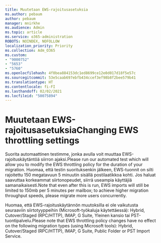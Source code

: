 ```yaml
---
title: Muutetaan EWS-rajoitusasetuksia
ms.author: pebaum
author: pebaum
manager: mnirkhe
ms.audience: Admin
ms.topic: article
ms.service: o365-administration
ROBOTS: NOINDEX, NOFOLLOW
localization_priority: Priority
ms.collection: Adm_O365
ms.custom:
- "9000752"
- "5653"
- "5760"
ms.openlocfilehash: 4f0bea884153dc1ed8699ce12e0d017d18f5e57c
ms.sourcegitcommit: 53e5caab697ebfb434ccef3ef98b8f2bee579b41
ms.translationtype: HT
ms.contentlocale: fi-FI
ms.lasthandoff: 02/02/2021
ms.locfileid: "50075894"
---
```

# <a name="changing-ews-throttling-settings"></a><span data-ttu-id="df60c-102">Muutetaan EWS-rajoitusasetuksia</span><span class="sxs-lookup"><span data-stu-id="df60c-102">Changing EWS throttling settings</span></span>

<span data-ttu-id="df60c-103">Suorita automaattinen testimme, jonka avulla voit muuttaa EWS-rajoituskäytäntöä siirron ajaksi.</span><span class="sxs-lookup"><span data-stu-id="df60c-103">Please run our automated test which will allow you to modify the EWS throttling policy for the duration of your migration.</span></span> <span data-ttu-id="df60c-104">Huomaa, että testin suorituksenkin jälkeen, EWS-tuonnit on silti rajoitettu 150 megatavuun 5 minuutin sisällä postilaatikkoa kohti. Jos haluat saavuttaa korkeammat siirtonopeudet, siirrä useampia käyttäjiä samanaikaisesti.</span><span class="sxs-lookup"><span data-stu-id="df60c-104">Note that even after this is run, EWS imports will still be limited to 150mb per 5 minutes per mailbox; to achieve higher migration throughput speeds, please migrate more users concurrently.</span></span>

<span data-ttu-id="df60c-105">Huomaa, että EWS-rajoituskäytännön muutoksilla ei ole vaikutusta seuraaviin siirtotyyppeihin (Microsoft-työkaluja käytettäessä): Hybrid, Cutover/Staged (RPC/HTTP), IMAP, G Suite, Yleinen kansio tai PST-tuontipalvelu.</span><span class="sxs-lookup"><span data-stu-id="df60c-105">Please note that EWS throttling policy changes have no effect on the following migration types (using Microsoft tools): Hybrid, Cutover/Staged (RPC/HTTP), IMAP, G Suite, Public Folder or PST Import Service.</span></span>